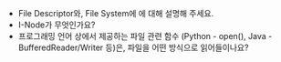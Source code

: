- File Descriptor와, File System에 에 대해 설명해 주세요.
- I-Node가 무엇인가요?
- 프로그래밍 언어 상에서 제공하는 파일 관련 함수 (Python - open(), Java - BufferedReader/Writer 등)은, 파일을 어떤 방식으로 읽어들이나요?